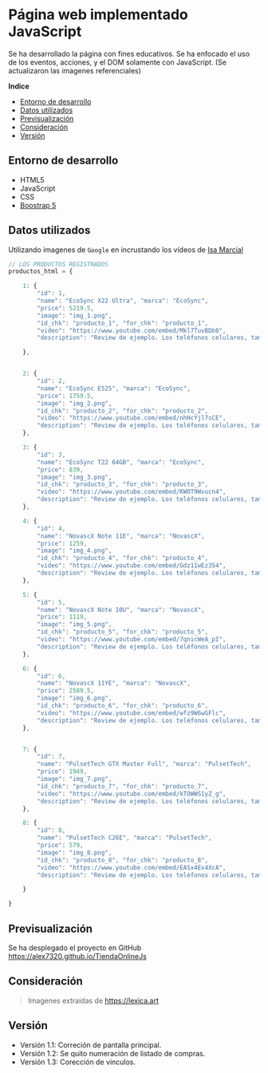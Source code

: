 # Página web implementado JavaScript

Se  ha desarrollado la página con fines educativos. Se ha enfocado el uso de los eventos, acciones, y el DOM solamente con JavaScript. (Se actualizaron las imagenes referenciales)

**Indice**

* [Entorno de desarrollo](#entorno-de-desarrollo)
* [Datos utilizados](#datos-utilizados)
* [Previsualización](#previsualización)
* [Consideración](#consideración)
* [Versión](#versión)


## Entorno de desarrollo
* HTML5
* JavaScript
* CSS
* [Boostrap 5](https://getbootstrap.com/docs/5.1/getting-started/introduction/)

## Datos utilizados

Utilizando imagenes de  `Google` en incrustando los vídeos de [Isa Marcial](https://www.youtube.com/IsaMarcial)


```javascript
// LOS PRODUCTOS REGISTRADOS
productos_html = {

    1: {
        "id": 1,
        "name": "EcoSync X22 Ultra", "marca": "EcoSync",
        "price": 5219.5,
        "image": "img_1.png",
        "id_chk": "producto_1", "for_chk": "producto_1",
        "video": "https://www.youtube.com/embed/Mkl7TuvBDb0",
        "description": "Review de ejemplo. Los teléfonos celulares, también conocidos como smartphones, son dispositivos electrónicos portátiles diseñados para la comunicación móvil. A lo largo de los años, han evolucionado considerablemente en términos de tecnología y funcionalidad."

    },


    2: {
        "id": 2,
        "name": "EcoSync E52S", "marca": "EcoSync",
        "price": 1759.5,
        "image": "img_2.png",
        "id_chk": "producto_2", "for_chk": "producto_2",
        "video": "https://www.youtube.com/embed/nhHcYjl7sCE",
        "description": "Review de ejemplo. Los teléfonos celulares, también conocidos como smartphones, son dispositivos electrónicos portátiles diseñados para la comunicación móvil. A lo largo de los años, han evolucionado considerablemente en términos de tecnología y funcionalidad."
    },

    3: {
        "id": 3,
        "name": "EcoSync T22 64GB", "marca": "EcoSync",
        "price": 839,
        "image": "img_3.png",
        "id_chk": "producto_3", "for_chk": "producto_3",
        "video": "https://www.youtube.com/embed/KWOT9Wvucn4",
        "description": "Review de ejemplo. Los teléfonos celulares, también conocidos como smartphones, son dispositivos electrónicos portátiles diseñados para la comunicación móvil. A lo largo de los años, han evolucionado considerablemente en términos de tecnología y funcionalidad."
    },

    4: {
        "id": 4,
        "name": "NovascX Note 11E", "marca": "NovascX",
        "price": 1259,
        "image": "img_4.png",
        "id_chk": "producto_4", "for_chk": "producto_4",
        "video": "https://www.youtube.com/embed/Gdz11wEz3S4",
        "description": "Review de ejemplo. Los teléfonos celulares, también conocidos como smartphones, son dispositivos electrónicos portátiles diseñados para la comunicación móvil. A lo largo de los años, han evolucionado considerablemente en términos de tecnología y funcionalidad."
    },

    5: {
        "id": 5,
        "name": "NovascX Note 10U", "marca": "NovascX",
        "price": 1119,
        "image": "img_5.png",
        "id_chk": "producto_5", "for_chk": "producto_5",
        "video": "https://www.youtube.com/embed/7qnicWeA_pI",
        "description": "Review de ejemplo. Los teléfonos celulares, también conocidos como smartphones, son dispositivos electrónicos portátiles diseñados para la comunicación móvil. A lo largo de los años, han evolucionado considerablemente en términos de tecnología y funcionalidad."
    },

    6: {
        "id": 6,
        "name": "NovascX 11YE", "marca": "NovascX",
        "price": 2589.5,
        "image": "img_6.png",
        "id_chk": "producto_6", "for_chk": "producto_6",
        "video": "https://www.youtube.com/embed/wfz9W6wGFlc",
        "description": "Review de ejemplo. Los teléfonos celulares, también conocidos como smartphones, son dispositivos electrónicos portátiles diseñados para la comunicación móvil. A lo largo de los años, han evolucionado considerablemente en términos de tecnología y funcionalidad."
    },


    7: {
        "id": 7,
        "name": "PulsetTech GTX Master Full", "marca": "PulsetTech",
        "price": 1949,
        "image": "img_7.png",
        "id_chk": "producto_7", "for_chk": "producto_7",
        "video": "https://www.youtube.com/embed/kTOWWS1yZ_g",
        "description": "Review de ejemplo. Los teléfonos celulares, también conocidos como smartphones, son dispositivos electrónicos portátiles diseñados para la comunicación móvil. A lo largo de los años, han evolucionado considerablemente en términos de tecnología y funcionalidad."
    },

    8: {
        "id": 8,
        "name": "PulsetTech C26E", "marca": "PulsetTech",
        "price": 579,
        "image": "img_8.png",
        "id_chk": "producto_8", "for_chk": "producto_8",
        "video": "https://www.youtube.com/embed/EASx4Ev4XcA",
        "description": "Review de ejemplo. Los teléfonos celulares, también conocidos como smartphones, son dispositivos electrónicos portátiles diseñados para la comunicación móvil. A lo largo de los años, han evolucionado considerablemente en términos de tecnología y funcionalidad."

    }

}
```


## Previsualización

Se ha desplegado el proyecto en GitHub
https://alex7320.github.io/TiendaOnlineJs


## Consideración

> Imagenes extraídas de https://lexica.art

## Versión

* Versión 1.1: Correción de pantalla principal. 
* Versión 1.2: Se quito numeración de listado de compras. 
* Versión 1.3: Corección de vinculos.
